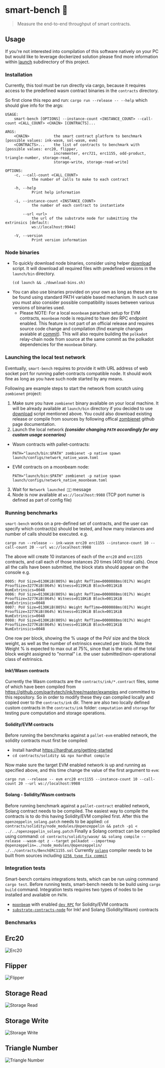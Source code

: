 # smart-bench :brain:

> Measure the end-to-end throughput of smart contracts.

## Usage

If you're not interested into compilation of this software natively on your PC but would like to leverage dockerized solution please find more information within [launch](./launch/README.md) subdirectory of this project.

### Installation 

Currently, this tool must be run directly via cargo, because it requires access to the predefined wasm contract binaries in the `contracts` directory. 

So first clone this repo and run: `cargo run --release -- --help` which should give info for the args:

```
USAGE:
    smart-bench [OPTIONS] --instance-count <INSTANCE_COUNT> --call-count <CALL_COUNT> <CHAIN> [CONTRACTS]...

ARGS:
    <CHAIN>           the smart contract platform to benchmark [possible values: ink-wasm, sol-wasm, evm]
    <CONTRACTS>...    the list of contracts to benchmark with [possible values: erc20, flipper,
                      incrementer, erc721, erc1155, odd-product, triangle-number, storage-read,
                      storage-write, storage-read-write]

OPTIONS:
    -c, --call-count <CALL_COUNT>
            the number of calls to make to each contract

    -h, --help
            Print help information

    -i, --instance-count <INSTANCE_COUNT>
            the number of each contract to instantiate

        --url <url>
            the url of the substrate node for submitting the extrinsics [default:
            ws://localhost:9944]

    -V, --version
            Print version information

```

### Node binaries

- To quickly download node binaries, consider using helper [download](./launch/download-bins.sh) script. It will download all required files with predefined versions in the `launch/bin` directory.
  ```
  (cd launch && ./download-bins.sh)
  ```
- You can also use binaries provided on your own as long as these are to be found using standard PATH variable based mechanism. In such case you must also consider possible compatibility issues between various versions of binaries used.
  - Please NOTE: For a local `moonbeam` parachain setup for EVM contracts, `moonbeam` node is required to have dev RPC endpoint enabled. This feature is not part of an official release and requires source code change and compilation (find example changes avaiable at [commit](https://github.com/PureStake/moonbeam/commit/decd8774bdc100670f86f293d8f145720290faef)). This will also require building the `polkadot` relay-chain node from source at the same commit as the polkadot dependencies for the `moonbeam` binary.

### Launching the local test network

Eventually, `smart-bench` requires to provide it with URL address of web socket port for running pallet-contracts compatible node. It should work fine as long as you have such node started by any means.

Following are example steps to start the network from scratch using `zombienet` project:
1. Make sure you have `zombienet` binary available on your local machine. It will be already available at `launch/bin` directory if you decided to use [download](./launch/download-bins.sh) script mentioned above. You could also download existing release or compile from sources by following offical [zombienet](https://github.com/paritytech/zombienet) github page documentation. 
2. Launch the local network ***(consider changing `PATH` accordingly for any custom usage scenarios)***
  - Wasm contracts with pallet-contracts: 
    ```
    PATH="launch/bin:$PATH" zombienet -p native spawn launch/configs/network_native_wasm.toml
    ```
  - EVM contracts on a moonbeam node:
    ```
    PATH="launch/bin:$PATH" zombienet -p native spawn launch/configs/network_native_moonbeam.toml
    ```
3. Wait for `Network launched 🚀🚀` message
4. Node is now available at `ws://localhost:9988` (TCP port numer is defined as part of config file)

### Running benchmarks

`smart-bench` works on a pre-defined set of contracts, and the user can specify which contract(s) should be tested, and how many instances and number of calls should be executed. e.g.

`cargo run --release -- ink-wasm erc20 erc1155 --instance-count 10 --call-count 20 --url ws://localhost:9988`

The above will create 10 instances of each of the `erc20` and `erc1155` contracts, and call each of those instances 20 times (400 total calls). Once all the calls have been submitted, the block stats should appear on the console e.g.

```
0005: PoV Size=0130KiB(005%) Weight RefTime=0000088ms(017%) Weight ProofSize=3277KiB(064%) Witness=0119KiB Block=0011KiB NumExtrinsics=0048
0006: PoV Size=0130KiB(005%) Weight RefTime=0000088ms(017%) Weight ProofSize=3277KiB(064%) Witness=0118KiB Block=0011KiB NumExtrinsics=0048
0007: PoV Size=0130KiB(005%) Weight RefTime=0000088ms(017%) Weight ProofSize=3277KiB(064%) Witness=0119KiB Block=0011KiB NumExtrinsics=0048
0008: PoV Size=0130KiB(005%) Weight RefTime=0000088ms(017%) Weight ProofSize=3277KiB(064%) Witness=0118KiB Block=0011KiB NumExtrinsics=0048
```
One row per block, showing the % usage of the PoV size and the block weight, as well as the number of extrinsics executed per block. Note the Weight % is expected to max out at 75%, since that is the ratio of the total block weight assigned to "normal" i.e. the user submitted/non-operational class of extrinsics.

#### Ink!/Wasm contracts

Currently the Wasm contracts are the `contracts/ink/*.contract` files, some of which have been compiled from https://github.com/paritytech/ink/tree/master/examples and committed to this repository. So in order to modify these they can compiled locally and copied over to the `contracts/ink` dir. There are also two locally defined custom contracts in the `contracts/ink` folder: `computation` and `storage` for testing pure computation and storage operations.

#### Solidity/EVM contracts

Before running the benchmarks against a `pallet-evm` enabled network, the solidity contracts must first be compiled:

- Install hardhat https://hardhat.org/getting-started
- `cd contracts/solidity && npx hardhat compile`

Now make sure the target EVM enabled network is up and running as specified above, and this time change the value of the first argument to `evm`:

`cargo run --release -- evm erc20 erc1155 --instance-count 10 --call-count 20 --url ws://localhost:9988`

#### Solang - Solidity/Wasm contracts

Before running benchmark against a `pallet-contract` enabled network, Solang contract needs to be compiled.
The easiest way to compile the contracts is to do this having Solidity/EVM compiled first.
After this the `openzeppelin_solang.patch` needs to be applied:
`cd contracts/solidity/node_modules/@openzeppelin && patch -p1 < ../../openzeppelin_solang.patch`
Finally a Solang contract can be compiled using command:
`cd contracts/solidity/wasm/ && solang compile --release --wasm-opt z --target polkadot --importmap @openzeppelin=../node_modules/@openzeppelin/   ./../contracts/BenchERC1155.sol`
Currently [`solang`](https://github.com/hyperledger/solang) compiler needs to be built from sources including [`U256 type fix commit`](https://github.com/smiasojed/solang/commit/467b25ab3d44884e643e3217ac16c56c5788dccc)


### Integration tests

Smart-bench contains integrations tests, which can be run using command `cargo test`.
Before running tests, smart-bench needs to be build using `cargo build` command.
Integration tests requires two types of nodes to be installed and available on `PATH`.
- [`moonbeam`](https://github.com/PureStake/moonbeam/) with enabled [`dev RPC`](https://github.com/paritytech/substrate-contracts-node/blob/539cf0271090f406cb3337e4d97680a6a63bcd2f/node/src/rpc.rs#L60) for Solidity/EVM contracts
- [`substrate-contracts-node`](https://github.com/paritytech/substrate-contracts-node/) for Ink! and Solang (Solidity/Wasm) contracts

### Benchmarks

## Erc20
![Erc20](https://github.com/paritytech/smart-bench/blob/gh-pages/stps_erc20.png?raw=true)

## Flipper
![Flipper](https://github.com/paritytech/smart-bench/blob/gh-pages/stps_flipper.png?raw=true)

## Storage Read
![Storage Read](https://github.com/paritytech/smart-bench/blob/gh-pages/stps_storage-read.png?raw=true)

## Storage Write
![Storage Write](https://github.com/paritytech/smart-bench/blob/gh-pages/stps_storage-write.png?raw=true)

## Triangle Number
![Triangle Number](https://github.com/paritytech/smart-bench/blob/gh-pages/stps_triangle-number.png?raw=true)
